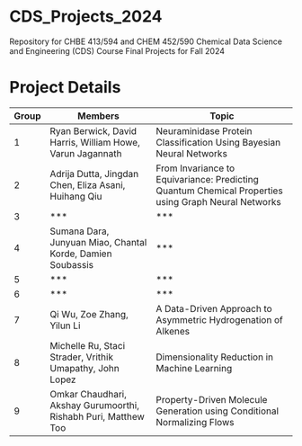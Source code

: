 # CDS_Projects_2024
Repository for CHBE 413/594 and CHEM 452/590 Chemical Data Science and Engineering (CDS) Course Final Projects for Fall 2024

# Project Details

| Group | Members                       | Topic                        |
|-------|-------------------------------|------------------------------|
| 1     | Ryan Berwick, David Harris, William Howe, Varun Jagannath    | Neuraminidase Protein Classification Using Bayesian Neural Networks |
| 2     | Adrija Dutta, Jingdan Chen, Eliza Asani, Huihang Qiu     | From Invariance to Equivariance: Predicting Quantum Chemical Properties using Graph Neural Networks |
| 3     | ***     | *** |
| 4     | Sumana Dara, Junyuan Miao, Chantal Korde, Damien Soubassis     | *** |
| 5     | ***     | *** |
| 6     | ***     | *** |
| 7     | Qi Wu, Zoe Zhang, Yilun Li | A Data-Driven Approach to Asymmetric Hydrogenation of Alkenes |
| 8     | Michelle Ru, Staci Strader, Vrithik Umapathy, John Lopez | Dimensionality Reduction in Machine Learning |
| 9     | Omkar Chaudhari, Akshay Gurumoorthi, Rishabh Puri, Matthew Too | Property-Driven Molecule Generation using Conditional Normalizing Flows |
